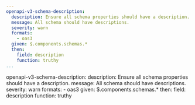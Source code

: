 ```yaml
---
openapi-v3-schema-description:
  description: Ensure all schema properties should have a description.
  message: All schema should have descriptions.
  severity: warn
  formats:
    - oas3
  given: $.components.schemas.*
  then:
    field: description
    function: truthy
...
```

openapi-v3-schema-description:
  description: Ensure all schema properties should have a description.
  message: All schema should have descriptions.
  severity: warn
  formats:
    - oas3
  given: $.components.schemas.*
  then:
    field: description
    function: truthy
